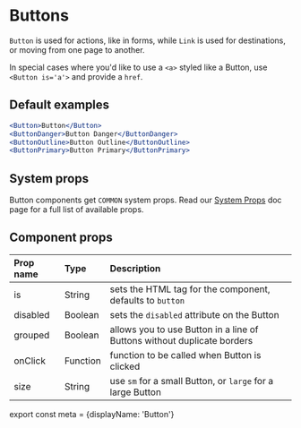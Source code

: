 # Buttons


`Button` is used for actions, like in forms, while `Link` is used for destinations, or moving from one page to another.

In special cases where you'd like to use a `<a>` styled like a Button, use `<Button is='a'>` and provide a `href`.

## Default examples

```.jsx
<Button>Button</Button>
<ButtonDanger>Button Danger</ButtonDanger>
<ButtonOutline>Button Outline</ButtonOutline>
<ButtonPrimary>Button Primary</ButtonPrimary>
```

## System props

Button components get `COMMON` system props. Read our [System Props](/components/docs/system-props) doc page for a full list of available props.

## Component props

| Prop name | Type | Description |
| :- | :- | :- |
| is | String | sets the HTML tag for the component, defaults to `button` |
| disabled | Boolean | sets the `disabled` attribute on the Button |
| grouped | Boolean | allows you to use Button in a line of Buttons without duplicate borders |
| onClick | Function | function to be called when Button is clicked |
| size | String | use `sm` for a small Button, or `large` for a large Button

export const meta = {displayName: 'Button'}

